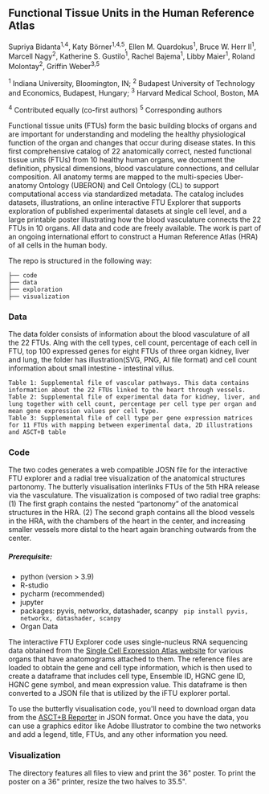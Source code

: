 ## Functional Tissue Units in the Human Reference Atlas

Supriya Bidanta<sup>1,4</sup>, Katy Börner<sup>1,4,5</sup>, Ellen M. Quardokus<sup>1</sup>, Bruce W. Herr II<sup>1</sup>, Marcell Nagy<sup>2</sup>, Katherine S. Gustilo<sup>1</sup>, Rachel Bajema<sup>1</sup>, Libby Maier<sup>1</sup>, Roland Molontay<sup>2</sup>, Griffin Weber<sup>3,5</sup>

<sup>1</sup> Indiana University, Bloomington, IN; 
<sup>2</sup> Budapest University of Technology and Economics, Budapest, Hungary;
<sup>3</sup> Harvard Medical School, Boston, MA

<sup>4</sup> Contributed equally (co-first authors)
<sup>5</sup> Corresponding authors 

Functional tissue units (FTUs) form the basic building blocks of organs and are important for understanding and modeling the healthy physiological function of the organ and changes that occur during disease states. In this first comprehensive catalog of 22 anatomically correct, nested functional tissue units (FTUs) from 10 healthy human organs, we document the definition, physical dimensions, blood vasculature connections, and cellular composition. All anatomy terms are mapped to the multi-species Uber-anatomy Ontology (UBERON) and Cell Ontology (CL) to support computational access via standardized metadata. The catalog includes datasets, illustrations, an online interactive FTU Explorer that supports exploration of published experimental datasets at single cell level, and a large printable poster illustrating how the blood vasculature connects the 22 FTUs in 10 organs. All data and code are freely available. The work is part of an ongoing international effort to construct a Human Reference Atlas (HRA) of all cells in the human body.

The repo is structured in the following way:

```
├── code
├── data
├── exploration
├── visualization
```

### Data
The data folder consists of information about the blood vasculature of all the 22 FTUs. Alng with the cell types, cell count, percentage of each cell in FTU, top 100 expressed genes for eight FTUs of three organ kidney, liver and lung, the folder has illustration(SVG, PNG, AI file format) and cell count information about small intestine - intestinal villus.
```
Table 1: Supplemental file of vascular pathways. This data contains information about the 22 FTUs linked to the heart through vessels.
Table 2: Supplemental file of experimental data for kidney, liver, and lung together with cell count, percentage per cell type per organ and mean gene expression values per cell type.
Table 3: Supplemental file of cell type per gene expression matrices for 11 FTUs with mapping between experimental data, 2D illustrations and ASCT+B table
```
  
### Code

The two codes generates a web compatible JOSN file for the interactive FTU explorer and a radial tree visualization of the anatomical structures partonomy. The butterly visualisation interlinks FTUs of the 5th HRA release via the vasculature. The visualization is composed of two radial tree graphs: (1) The first graph contains the nested “partonomy” of the anatomical structures in the HRA. (2) The second graph contains all the blood vessels in the HRA, with the chambers of the heart in the center, and increasing smaller vessels more distal to the heart again branching outwards from the center.

##### Prerequisite:
  - python (version > 3.9)
  - R-studio
  - pycharm (recommended)
  - jupyter
  - packages: pyvis, networkx, datashader, scanpy  ``` pip install pyvis, networkx, datashader, scanpy```
  - Organ Data

The interactive FTU Explorer code uses single-nucleus RNA sequencing data obtained from the <a href="https://www.ebi.ac.uk/gxa/sc/experiments?species=%22homo%20sapiens%22" target="_blank">Single Cell Expression Atlas website</a> for various organs that have anatomograms attached to them. The reference files are loaded to obtain the gene and cell type information, which is then used to create a dataframe that includes cell type, Ensemble ID, HGNC gene ID, HGNC gene symbol, and mean expression value. This dataframe is then converted to a JSON file that is utilized by the iFTU explorer portal.

To use the butterfly visualisation code, you'll need to download organ data from the <a href="https://hubmapconsortium.github.io/ccf-asct-reporter" target="_blank">ASCT+B Reporter</a> in JSON format. Once you have the data, you can use a graphics editor like Adobe Illustrator to combine the two networks and add a legend, title, FTUs, and any other information you need.

### Visualization
The directory features all files to view and print the 36" poster. To print the poster on a 36" printer, resize the two halves to 35.5".



  
    

